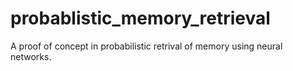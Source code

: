 # probablistic_memory_retrieval
A proof of concept in probabilistic retrival of memory using neural networks.
